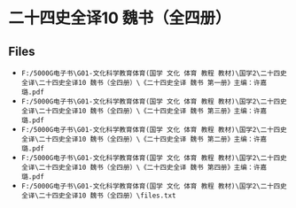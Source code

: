 # 二十四史全译10 魏书（全四册）

## Files

- `F:/5000G电子书\G01-文化科学教育体育(国学 文化 体育 教程 教材)\国学2\二十四史全译\二十四史全译10 魏书（全四册）\《二十四史全译 魏书 第一册》主编：许嘉璐.pdf`
- `F:/5000G电子书\G01-文化科学教育体育(国学 文化 体育 教程 教材)\国学2\二十四史全译\二十四史全译10 魏书（全四册）\《二十四史全译 魏书 第三册》主编：许嘉璐.pdf`
- `F:/5000G电子书\G01-文化科学教育体育(国学 文化 体育 教程 教材)\国学2\二十四史全译\二十四史全译10 魏书（全四册）\《二十四史全译 魏书 第二册》主编：许嘉璐.pdf`
- `F:/5000G电子书\G01-文化科学教育体育(国学 文化 体育 教程 教材)\国学2\二十四史全译\二十四史全译10 魏书（全四册）\《二十四史全译 魏书 第四册》主编：许嘉璐.pdf`
- `F:/5000G电子书\G01-文化科学教育体育(国学 文化 体育 教程 教材)\国学2\二十四史全译\二十四史全译10 魏书（全四册）\files.txt`
